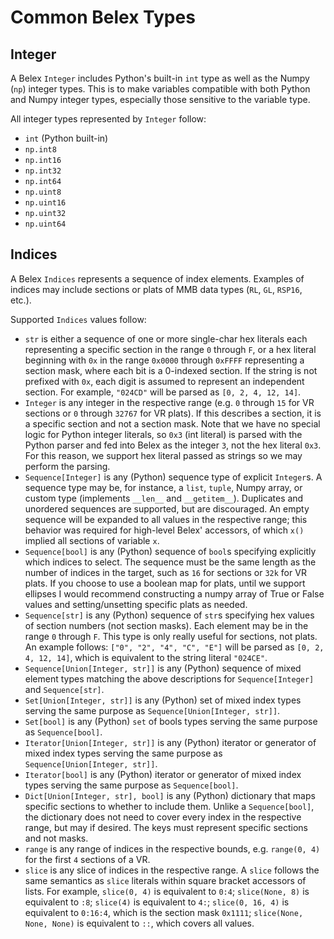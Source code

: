 # Common Belex Types

## Integer

A Belex `Integer` includes Python's built-in `int` type as well as the Numpy
(`np`) integer types. This is to make variables compatible with both Python and
Numpy integer types, especially those sensitive to the variable type.

All integer types represented by `Integer` follow:

* `int` (Python built-in)
* `np.int8`
* `np.int16`
* `np.int32`
* `np.int64`
* `np.uint8`
* `np.uint16`
* `np.uint32`
* `np.uint64`

## Indices

A Belex `Indices` represents a sequence of index elements. Examples of indices
may include sections or plats of MMB data types (`RL`, `GL`, `RSP16`, etc.).

Supported `Indices` values follow:

* `str` is either a sequence of one or more single-char hex literals each
  representing a specific section in the range `0` through `F`, or a hex literal
  beginning with `0x` in the range `0x0000` through `0xFFFF` representing a
  section mask, where each bit is a 0-indexed section. If the string is not
  prefixed with `0x`, each digit is assumed to represent an independent section.
  For example, `"024CD"` will be parsed as `[0, 2, 4, 12, 14]`.
* `Integer` is any integer in the respective range (e.g. `0` through `15` for VR
  sections or `0` through `32767` for VR plats). If this describes a section, it
  is a specific section and not a section mask. Note that we have no special
  logic for Python integer literals, so `0x3` (int literal) is parsed with the
  Python parser and fed into Belex as the integer `3`, not the hex literal
  `0x3`. For this reason, we support hex literal passed as strings so we may
  perform the parsing.
* `Sequence[Integer]` is any (Python) sequence type of explicit `Integer`s. A
  sequence type may be, for instance, a `list`, `tuple`, Numpy array, or custom
  type (implements `__len__` and `__getitem__`). Duplicates and unordered
  sequences are supported, but are discouraged. An empty sequence will be
  expanded to all values in the respective range; this behavior was required for
  high-level Belex' accessors, of which `x()` implied all sections of variable
  `x`.
* `Sequence[bool]` is any (Python) sequence of `bool`s specifying explicitly
  which indices to select. The sequence must be the same length as the number of
  indices in the target, such as `16` for sections or `32k` for VR plats. If you
  choose to use a boolean map for plats, until we support ellipses I would
  recommend constructing a numpy array of True or False values and
  setting/unsetting specific plats as needed.
* `Sequence[str]` is any (Python) sequence of `str`s specifying hex values of
  section numbers (not section masks). Each element may be in the range `0`
  through `F`. This type is only really useful for sections, not plats. An
  example follows: `["0", "2", "4", "C", "E"]` will be parsed as
  `[0, 2, 4, 12, 14]`, which is equivalent to the string literal `"024CE"`.
* `Sequence[Union[Integer, str]]` is any (Python) sequence of mixed element
  types matching the above descriptions for `Sequence[Integer]` and
  `Sequence[str]`.
* `Set[Union[Integer, str]]` is any (Python) set of mixed index types
  serving the same purpose as `Sequence[Union[Integer, str]]`.
* `Set[bool]` is any (Python) `set` of bools types serving the same purpose
  as `Sequence[bool]`.
* `Iterator[Union[Integer, str]]` is any (Python) iterator or generator of
  mixed index types serving the same purpose as `Sequence[Union[Integer, str]]`.
* `Iterator[bool]` is any (Python) iterator or generator of
  mixed index types serving the same purpose as `Sequence[bool]`.
* `Dict[Union[Integer, str], bool]` is any (Python) dictionary that maps
  specific sections to whether to include them. Unlike a `Sequence[bool]`, the
  dictionary does not need to cover every index in the respective range, but may
  if desired. The keys must represent specific sections and not masks.
* `range` is any range of indices in the respective bounds, e.g. `range(0, 4)`
  for the first `4` sections of a VR.
* `slice` is any slice of indices in the respective range. A `slice` follows the
  same semantics as `slice` literals within square bracket accessors of lists.
  For example, `slice(0, 4)` is equivalent to `0:4`; `slice(None, 8)` is
  equivalent to `:8`; `slice(4)` is equivalent to `4:`; `slice(0, 16, 4)` is
  equivalent to `0:16:4`, which is the section mask `0x1111`; `slice(None, None, None)`
  is equivalent to `::`, which covers all values.
